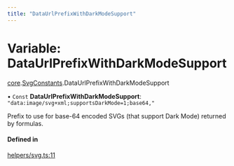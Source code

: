 ```yaml
---
title: "DataUrlPrefixWithDarkModeSupport"
---
```

# Variable: DataUrlPrefixWithDarkModeSupport

[core](../modules/core.md).[SvgConstants](../modules/core.SvgConstants.md).DataUrlPrefixWithDarkModeSupport

• `Const` **DataUrlPrefixWithDarkModeSupport**: ``"data:image/svg+xml;supportsDarkMode=1;base64,"``

Prefix to use for base-64 encoded SVGs (that support Dark Mode) returned by formulas.

#### Defined in

[helpers/svg.ts:11](https://github.com/coda/packs-sdk/blob/main/helpers/svg.ts#L11)
